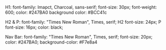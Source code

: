 H1:
font-family: Imapct, Charcoal, sans-serif;
font-size: 30px;
font-weight: 600;
color: #247BA0
background color: #BCC41c

H2 & P:
font-family: "Times New Roman", Times, serif;
H2 font-size: 24px;
P font-size: 16px;
color: black;


Nav Bar:
font-family: "Times New Roman", Times, serif;
font-size: 20px;
color: #247BA0;
background-color: #F7e8a4
